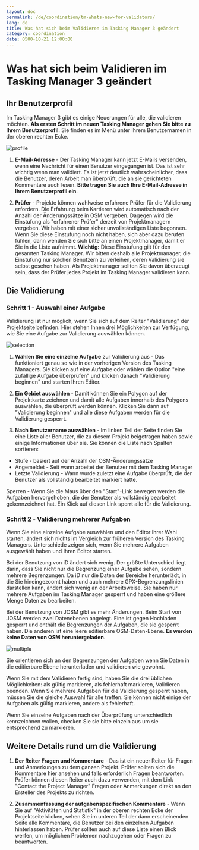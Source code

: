 ```yaml
---
layout: doc
permalink: /de/coordination/tm-whats-new-for-validators/
lang: de
title: Was hat sich beim Validieren im Tasking Manager 3 geändert
category: coordination
date: 0500-10-21 12:00:00
---
```


# Was hat sich beim Validieren im Tasking Manager 3 geändert


## Ihr Benutzerprofil

Im Tasking Manager 3 gibt es einige Neuerungen für alle, die validieren möchten. **Als ersten Schritt im neuen Tasking Manager gehen Sie bitte zu Ihrem Benutzerprofil**. Sie finden es im Menü unter Ihrem Benutzernamen in der oberen rechten Ecke.

![profile][]

1. **E-Mail-Adresse** - Der Tasking Manager kann jetzt E-Mails versenden, wenn eine Nachricht für einen Benutzer eingegangen ist. Das ist sehr wichtig wenn man validiert. Es ist jetzt deutlich wahrscheinlicher, dass die Benutzer, deren Arbeit man überprüft, die an sie gerichteten Kommentare auch lesen. **Bitte tragen Sie auch Ihre E-Mail-Adresse in Ihrem Benutzerprofil ein**.

2. **Prüfer** - Projekte können wahlweise erfahrene Prüfer für die Validierung erfordern. Die Erfahrung beim Kartieren wird automatisch nach der Anzahl der Änderungssätze in OSM vergeben. Dagegen wird die Einstufung als "erfahrener Prüfer" derzeit von Projektmanagern vergeben. Wir haben mit einer sicher unvollständigen Liste begonnen. Wenn Sie diese Einstufung noch nicht haben, sich aber dazu berufen fühlen, dann wenden Sie sich bitte an einen Projektmanager, damit er Sie in die Liste aufnimmt. **Wichtig:** Diese Einstufung gilt für den gesamten Tasking Manager. Wir bitten deshalb alle Projektmanager, die Einstufung nur solchen Benutzern zu verleihen, deren Validierung sie selbst gesehen haben. Als Projektmanager sollten Sie davon überzeugt sein, dass der Prüfer jedes Projekt im Tasking Manager validieren kann.


## Die Validierung

### Schritt 1 - Auswahl einer Aufgabe

Validierung ist nur möglich, wenn Sie sich auf dem Reiter "Validierung" der Projektseite befinden. Hier stehen Ihnen drei Möglichkeiten zur Verfügung, wie Sie eine Aufgabe zur Validierung auswählen können.

![selection][]

1. **Wählen Sie eine einzelne Aufgabe** zur Validierung aus - Das funktioniert genau so wie in der vorherigen Version des Tasking Managers. Sie klicken auf eine Aufgabe oder wählen die Option "eine zufällige Aufgabe überprüfen" und klicken danach "Validierung beginnen" und starten Ihren Editor.

2. **Ein Gebiet auswählen** - Damit können Sie ein Polygon auf der Projektkarte zeichnen und damit alle Aufgaben innerhalb des Polygons auswählen, die überprüft werden können. Klicken Sie dann auf "Validierung beginnen" und alle diese Aufgaben werden für die Validierung gesperrt.

3. **Nach Benutzername auswählen** - Im linken Teil der Seite finden Sie eine Liste aller Benutzer, die zu diesem Projekt beigetragen haben sowie einige Informationen über sie. Sie können die Liste nach Spalten sortieren:

 - Stufe - basiert auf der Anzahl der OSM-Änderungssätze
 - Angemeldet - Seit wann arbeitet der Benutzer mit dem Tasking Manager
 - Letzte Validierung - Wann wurde zuletzt eine Aufgabe überprüft, die der Benutzer als vollständig bearbeitet markiert hatte.

Sperren - Wenn Sie die Maus über den "Start"-Link bewegen werden die Aufgaben hervorgehoben, die der Benutzer als vollständig bearbeitet gekennzeichnet hat. Ein Klick auf diesen Link sperrt alle für die Validierung.

### Schritt 2 - Validierung mehrerer Aufgaben

Wenn Sie eine einzelne Aufgabe auswählen und den Editor Ihrer Wahl starten, ändert sich nichts im Vergleich zur früheren Version des Tasking Managers. Unterschiede zeigen sich, wenn Sie mehrere Aufgaben ausgewählt haben und Ihren Editor starten.

Bei der Benutzung von iD ändert sich wenig. Der größte Unterschied liegt darin, dass Sie nicht nur die Begrenzung einer Aufgabe sehen, sondern mehrere Begrenzungen. Da iD nur die Daten der Bereiche herunterlädt, in die Sie hineingezoomt haben und auch mehrere GPX-Begrenzungslinien darstellen kann, ändert sich wenig an der Arbeitsweise. Sie haben nur mehrere Aufgaben im Tasking Manager gesperrt und haben eine größere Menge Daten zu bearbeiten. 

Bei der Benutzung von JOSM gibt es mehr Änderungen. Beim Start von JOSM werden zwei Datenebenen angelegt. Eine ist gegen Hochladen gesperrt und enthält die Begrenzungen der Aufgaben, die sie gesperrt haben. Die anderen ist eine leere editierbare OSM-Daten-Ebene. **Es werden keine Daten von OSM heruntergeladen**.

![multiple][]

Sie orientieren sich an den Begrenzungen der Aufgaben wenn Sie Daten in die editierbare Ebene herunterladen und validieren wie gewohnt.

Wenn Sie mit dem Validieren fertig sind, haben Sie die drei üblichen Möglichkeiten: als gültig markieren, als fehlerhaft markieren, Validieren beenden. Wenn Sie mehrere Aufgaben für die Validierung gesperrt haben, müssen Sie die gleiche Auswahl für alle treffen. Sie können nicht einige der Aufgaben als gültig markieren, andere als fehlerhaft.

Wenn Sie einzelne Aufgaben nach der Überprüfung unterschiedlich kennzeichnen wollen, checken Sie sie bitte einzeln aus um sie entsprechend zu markieren.


## Weitere Details rund um die Validierung

1. **Der Reiter Fragen und Kommentare** - Das ist ein neuer Reiter für Fragen und Anmerkungen zu dem ganzen Projekt. Prüfer sollten sich die Kommentare hier ansehen und falls erforderlich Fragen beantworten. Prüfer können diesen Reiter auch dazu verwenden, mit dem Link "Contact the Project Manager" Fragen oder Anmerkungen direkt an den Ersteller des Projekts zu richten.

2. **Zusammenfassung der aufgabenspezifischen Kommentare** - Wenn Sie auf "Aktivitäten und Statistik" in der oberen rechten Ecke der Projektseite klicken, sehen Sie im unteren Teil der dann erscheinenden Seite alle Kommentare, die Benutzer bei den einzelnen Aufgaben hinterlassen haben. Prüfer sollten auch auf diese Liste einen Blick werfen, um möglichen Problemen nachzugehen oder Fragen zu beantworten.

[profile]:   /images/coordination/tm3_wnv_profile.png
[selection]: /images/coordination/tm3_wnv_selection.png
[multiple]:  /images/coordination/tm3_wnv_multiple.png